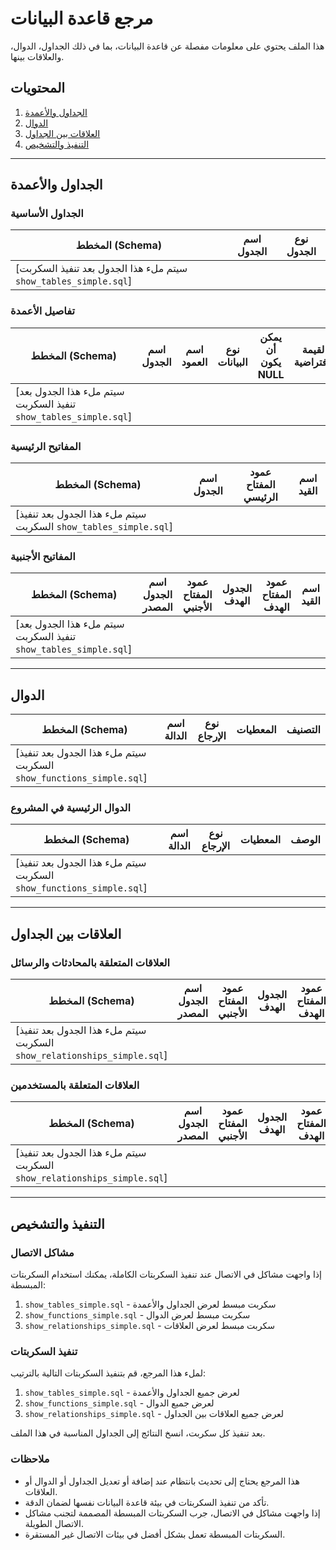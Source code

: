 # مرجع قاعدة البيانات

هذا الملف يحتوي على معلومات مفصلة عن قاعدة البيانات، بما في ذلك الجداول، الدوال، والعلاقات بينها.

## المحتويات

1. [الجداول والأعمدة](#الجداول-والاعمدة)
2. [الدوال](#الدوال)
3. [العلاقات بين الجداول](#العلاقات-بين-الجداول)
4. [التنفيذ والتشخيص](#التنفيذ-والتشخيص)

---

## الجداول والأعمدة

### الجداول الأساسية

| المخطط (Schema) | اسم الجدول | نوع الجدول |
|----------------|-------------|-------------|
| [سيتم ملء هذا الجدول بعد تنفيذ السكربت `show_tables_simple.sql`] | | |

### تفاصيل الأعمدة

| المخطط (Schema) | اسم الجدول | اسم العمود | نوع البيانات | يمكن أن يكون NULL | القيمة الافتراضية |
|----------------|-------------|-------------|--------------|-------------------|-----------------|
| [سيتم ملء هذا الجدول بعد تنفيذ السكربت `show_tables_simple.sql`] | | | | | |

### المفاتيح الرئيسية

| المخطط (Schema) | اسم الجدول | عمود المفتاح الرئيسي | اسم القيد |
|----------------|-------------|---------------------|-----------|
| [سيتم ملء هذا الجدول بعد تنفيذ السكربت `show_tables_simple.sql`] | | | |

### المفاتيح الأجنبية

| المخطط (Schema) | اسم الجدول المصدر | عمود المفتاح الأجنبي | الجدول الهدف | عمود المفتاح الهدف | اسم القيد |
|----------------|-------------------|---------------------|---------------|---------------------|-----------|
| [سيتم ملء هذا الجدول بعد تنفيذ السكربت `show_tables_simple.sql`] | | | | | |

---

## الدوال

| المخطط (Schema) | اسم الدالة | نوع الإرجاع | المعطيات | التصنيف |
|----------------|-------------|--------------|----------|---------|
| [سيتم ملء هذا الجدول بعد تنفيذ السكربت `show_functions_simple.sql`] | | | | |

### الدوال الرئيسية في المشروع

| المخطط (Schema) | اسم الدالة | نوع الإرجاع | المعطيات | الوصف |
|----------------|-------------|--------------|----------|---------|
| [سيتم ملء هذا الجدول بعد تنفيذ السكربت `show_functions_simple.sql`] | | | | |

---

## العلاقات بين الجداول

### العلاقات المتعلقة بالمحادثات والرسائل

| المخطط (Schema) | اسم الجدول المصدر | عمود المفتاح الأجنبي | الجدول الهدف | عمود المفتاح الهدف | اسم القيد |
|----------------|-------------------|---------------------|---------------|---------------------|-----------|
| [سيتم ملء هذا الجدول بعد تنفيذ السكربت `show_relationships_simple.sql`] | | | | | |

### العلاقات المتعلقة بالمستخدمين

| المخطط (Schema) | اسم الجدول المصدر | عمود المفتاح الأجنبي | الجدول الهدف | عمود المفتاح الهدف | اسم القيد |
|----------------|-------------------|---------------------|---------------|---------------------|-----------|
| [سيتم ملء هذا الجدول بعد تنفيذ السكربت `show_relationships_simple.sql`] | | | | | |

---

## التنفيذ والتشخيص

### مشاكل الاتصال

إذا واجهت مشاكل في الاتصال عند تنفيذ السكربتات الكاملة، يمكنك استخدام السكربتات المبسطة:

1. `show_tables_simple.sql` - سكربت مبسط لعرض الجداول والأعمدة
2. `show_functions_simple.sql` - سكربت مبسط لعرض الدوال
3. `show_relationships_simple.sql` - سكربت مبسط لعرض العلاقات

### تنفيذ السكربتات

لملء هذا المرجع، قم بتنفيذ السكربتات التالية بالترتيب:

1. `show_tables_simple.sql` - لعرض جميع الجداول والأعمدة
2. `show_functions_simple.sql` - لعرض جميع الدوال
3. `show_relationships_simple.sql` - لعرض جميع العلاقات بين الجداول

بعد تنفيذ كل سكربت، انسخ النتائج إلى الجداول المناسبة في هذا الملف.

### ملاحظات

- هذا المرجع يحتاج إلى تحديث بانتظام عند إضافة أو تعديل الجداول أو الدوال أو العلاقات.
- تأكد من تنفيذ السكربتات في بيئة قاعدة البيانات نفسها لضمان الدقة.
- إذا واجهت مشاكل في الاتصال، جرب السكربتات المبسطة المصممة لتجنب مشاكل الاتصال الطويلة.
- السكربتات المبسطة تعمل بشكل أفضل في بيئات الاتصال غير المستقرة.
